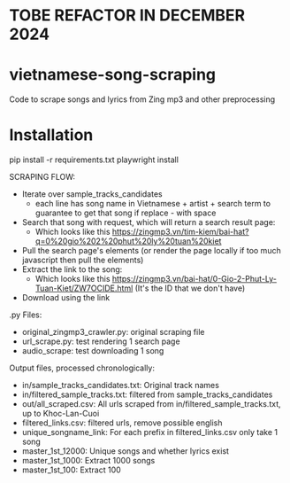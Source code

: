 # TOBE REFACTOR IN DECEMBER 2024

# vietnamese-song-scraping
Code to scrape songs and lyrics from Zing mp3 and other preprocessing

# Installation
pip install -r requirements.txt
playwright install


SCRAPING FLOW:
- Iterate over sample_tracks_candidates
    + each line has song name in Vietnamese + artist + search term to guarantee to get that song if replace - with space
- Search that song with request, which will return a search result page:
    + Which looks like this https://zingmp3.vn/tim-kiem/bai-hat?q=0%20gio%202%20phut%20ly%20tuan%20kiet
- Pull the search page's elements (or render the page locally if too much javascript then pull the elements)
- Extract the link to the song:
    + Which looks like this https://zingmp3.vn/bai-hat/0-Gio-2-Phut-Ly-Tuan-Kiet/ZW7OCIDE.html (It's the ID that we don't have)
- Download using the link



.py Files:
- original_zingmp3_crawler.py: original scraping file
- url_scrape.py: test rendering 1 search page
- audio_scrape: test downloading 1 song

Output files, processed chronologically:
- in/sample_tracks_candidates.txt: Original track names
- in/filtered_sample_tracks.txt: filtered from sample_tracks_candidates
- out/all_scraped.csv: All urls scraped from in/filtered_sample_tracks.txt, up to Khoc-Lan-Cuoi
- filtered_links.csv: filtered urls, remove possible english 
- unique_songname_link: For each prefix in filtered_links.csv only take 1 song
- master_1st_12000: Unique songs and whether lyrics exist
- master_1st_1000: Extract 1000 songs
- master_1st_100: Extract 100